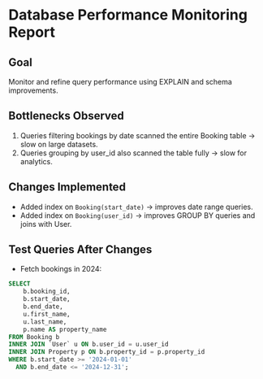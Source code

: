 # Database Performance Monitoring Report

## Goal
Monitor and refine query performance using EXPLAIN and schema improvements.

## Bottlenecks Observed
1. Queries filtering bookings by date scanned the entire Booking table → slow on large datasets.  
2. Queries grouping by user_id also scanned the table fully → slow for analytics.

## Changes Implemented
- Added index on `Booking(start_date)` → improves date range queries.  
- Added index on `Booking(user_id)` → improves GROUP BY queries and joins with User.

## Test Queries After Changes
- Fetch bookings in 2024:
```sql
SELECT 
    b.booking_id,
    b.start_date,
    b.end_date,
    u.first_name,
    u.last_name,
    p.name AS property_name
FROM Booking b
INNER JOIN `User` u ON b.user_id = u.user_id
INNER JOIN Property p ON b.property_id = p.property_id
WHERE b.start_date >= '2024-01-01'
  AND b.end_date <= '2024-12-31';

